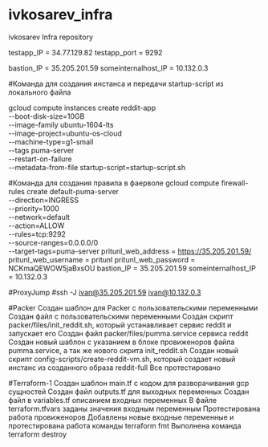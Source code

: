 # ivkosarev_infra

ivkosarev Infra repository

testapp_IP = 34.77.129.82
testapp_port = 9292

bastion_IP = 35.205.201.59
someinternalhost_IP = 10.132.0.3

#Команда для создания инстанса и передачи startup-script из локального файла

gcloud compute instances create reddit-app\
  --boot-disk-size=10GB \
  --image-family ubuntu-1604-lts \
  --image-project=ubuntu-os-cloud \
  --machine-type=g1-small \
  --tags puma-server \
  --restart-on-failure \
  --metadata-from-file startup-script=startup-script.sh

#Команда для создания правила в фаерволе
gcloud compute firewall-rules create default-puma-server\
  --direction=INGRESS \
  --priority=1000 \
  --network=default \
  --action=ALLOW \
  --rules=tcp:9292 \
  --source-ranges=0.0.0.0/0 \
  --target-tags=puma-server
pritunl_web_address = https://35.205.201.59/
pritunl_web_username = pritunl
pritunl_web_password = NCKmaQEWOW5jaBxsOU
bastion_IP = 35.205.201.59
someinternalhost_IP = 10.132.0.3

#ProxyJump
#ssh -J ivan@35.205.201.59 ivan@10.132.0.3

#Packer
Создан шаблон для Packer с пользовательскими переменными
Создан файл с пользовательскими переменными
Создан скрипт packer/files/init_reddit.sh, который устанавливает сервис reddit и запускает его
Создан файл packer/files/pumma.service сервиса reddit
Создан новый шаблон с указанием в блоке провиженоров файла pumma.service, а так же нового скрита init_reddit.sh
Создан новый скрипт config-scripts/create-reddit-vm.sh, который создает новый инстанс из созданного образа reddit-full
Все протестировано

#Terraform-1
Создан шаблон main.tf с кодом для разворачивания gcp сущностей
Создан файл outputs.tf для выходных переменных
Создан файл в variables.tf описанием входных переменных
В файле terraform.tfvars заданы значения входным переменным
Протестирована работа провиженоров
Добавлены новые входные переменные и протестирована работа команды terraform fmt
Выполнена команда terraform destroy
